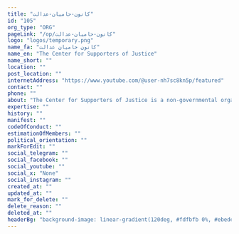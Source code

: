 ```yaml
---
title: "کانون-حامیان-عدالت"
id: "105"
org_type: "ORG"
pageLink: "/op/کانون-حامیان-عدالت"
logo: "logos/temporary.png"
name_fa: "کانون حامیان عدالت"
name_en: "The Center for Supporters of Justice"
name_short: ""
location: ""
post_location: ""
internetAddress: "https://www.youtube.com/@user-nh7sc8kn5p/featured"
contact: ""
phone: ""
about: "The Center for Supporters of Justice is a non-governmental organization that works with the aim of protecting the rights of citizens and expanding justice in society. By providing free legal services to people in need, holding educational and informational workshops in the field of citizenship rights, this center tries to increase public awareness in this field and help citizens to defend their rights.The Center for Supporters of Justice is an independent and non-profit organization that provides its budget through public donations and charities. Relying on its volunteer and expert forces, this center tries to help achieve justice in the society and respect the rights of citizens."
expertise: ""
history: ""
manifest: ""
codeOfConduct: ""
estimationOfMembers: ""
political_orientation: ""
markForEdit: ""
social_telegram: ""
social_facebook: ""
social_youtube: ""
social_x: "None"
social_instagram: ""
created_at: ""
updated_at: ""
mark_for_delete: ""
delete_reason: ""
deleted_at: ""
headerBg: "background-image: linear-gradient(120deg, #fdfbfb 0%, #ebedee 100%);"
---
```


